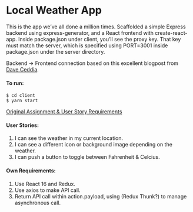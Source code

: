 # Local Weather App

This is the app we’ve all done a million times. Scaffolded a simple Express backend using express-generator, and a React frontend with create-react-app. Inside package.json under client, you’ll see the proxy key. That key must match the server, which is specified using PORT=3001 inside package.json under the server directory.

Backend -> Frontend connection based on this excellent blogpost from [Dave Ceddia](https://daveceddia.com/create-react-app-express-backend/).

#### To run:

```
$ cd client
$ yarn start
```

[Original Assignment & User Story Requirements](https://www.freecodecamp.org/challenges/show-the-local-weather)


#### User Stories:
1. I can see the weather in my current location.
2. I can see a different icon or background image depending on the weather.
3. I can push a button to toggle between Fahrenheit & Celcius.

#### Own Requirements:
1. Use React 16 and Redux.
2. Use axios to make API call.
3. Return API call within action.payload, using (Redux Thunk?) to manage asynchronous call.


